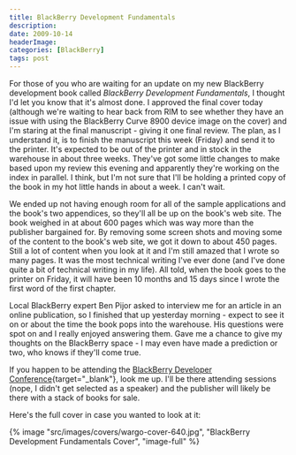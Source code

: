 ```yaml
---
title: BlackBerry Development Fundamentals
description: 
date: 2009-10-14
headerImage: 
categories: [BlackBerry]
tags: post
---
```


For those of you who are waiting for an update on my new BlackBerry development book called *BlackBerry Development Fundamentals*, I thought I'd let you know that it's almost done. I approved the final cover today (although we're waiting to hear back from RIM to see whether they have an issue with using the BlackBerry Curve 8900 device image on the cover) and I'm staring at the final manuscript - giving it one final review. The plan, as I understand it, is to finish the manuscript this week (Friday) and send it to the printer. It's expected to be out of the printer and in stock in the warehouse in about three weeks. They've got some little changes to make based upon my review this evening and apparently they're working on the index in parallel. I think, but I'm not sure that I'll be holding a printed copy of the book in my hot little hands in about a week. I can't wait.

We ended up not having enough room for all of the sample applications and the book's two appendices, so they'll all be up on the book's web site. The book weighed in at about 600 pages which was way more than the publisher bargained for. By removing some screen shots and moving some of the content to the book's web site, we got it down to about 450 pages. Still a lot of content when you look at it and I'm still amazed that I wrote so many pages. It was the most technical writing I've ever done (and I've done quite a bit of technical writing in my life). All told, when the book goes to the printer on Friday, it will have been 10 months and 15 days since I wrote the first word of the first chapter.

Local BlackBerry expert Ben Pijor asked to interview me for an article in an online publication, so I finished that up yesterday morning - expect to see it on or about the time the book pops into the warehouse. His questions were spot on and I really enjoyed answering them. Gave me a chance to give my thoughts on the BlackBerry space - I may even have made a prediction or two, who knows if they'll come true.

If you happen to be attending the [BlackBerry Developer Conference](https://blackberrydeveloperconference.com/){target="_blank"}, look me up. I'll be there attending sessions (nope, I didn't get selected as a speaker) and the publisher will likely be there with a stack of books for sale.

Here's the full cover in case you wanted to look at it:

{% image "src/images/covers/wargo-cover-640.jpg", "BlackBerry Development Fundamentals Cover", "image-full" %}
